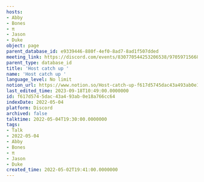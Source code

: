 ```yaml
---
hosts:
- Abby
- Bones
- π
- Jason
- Duke
object: page
parent_database_id: e9339446-880f-4ef0-8ad7-8ad1f507dded
meeting_link: https://discord.com/events/830770544253206538/970597156681568276
parent_type: database_id
title: 'Host catch up '
name: 'Host catch up '
language_level: No limit
notion_url: https://www.notion.so/Host-catch-up-f617d5745dac43a493ab0e18a766cc64
last_edited_time: 2023-09-18T10:49:00.0000000
id: f617d574-5dac-43a4-93ab-0e18a766cc64
indexDate: 2022-05-04
platform: Discord
archived: false
talktime: 2022-05-04T19:30:00.0000000
tags:
- Talk
- 2022-05-04
- Abby
- Bones
- π
- Jason
- Duke
created_time: 2022-05-02T19:41:00.0000000
---
```





